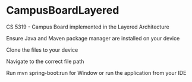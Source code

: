 # CampusBoardLayered
CS 5319 - Campus Board implemented in the Layered Architecture

Ensure Java and Maven package manager are installed on your device


Clone the files to your device 

Navigate to the correct file path

Run mvn spring-boot:run for Window or run the application from your IDE


